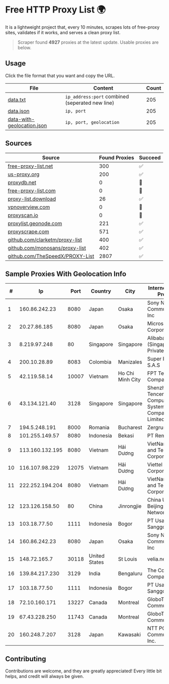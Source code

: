 
# Free HTTP Proxy List 🌍

It is a lightweight project that, every 10 minutes, scrapes lots of free-proxy sites, validates if it works, and serves a clean proxy list.


> Scraper found **4927** proxies at the latest update. Usable proxies are below.

## Usage

Click the file format that you want and copy the URL.


|File|Content|Count|
|----|-------|-----|
|[data.txt](https://raw.githubusercontent.com/themiralay/Proxy-List-World/master/data.txt)|`ip_address:port` combined (seperated new line)|205|
|[data.json](https://raw.githubusercontent.com/themiralay/Proxy-List-World/master/data.json)|`ip, port`|205|
|[data-with-geolocation.json](https://raw.githubusercontent.com/themiralay/Proxy-List-World/master/data-with-geolocation.json)|`ip, port, geolocation`|205|

## Sources

|Source|Found Proxies|Succeed|
|------|-------------|-------|
|[free-proxy-list.net](https://free-proxy-list.net)|300|✅|
|[us-proxy.org](https://www.us-proxy.org)|200|✅|
|[proxydb.net](http://proxydb.net)|0|🚫|
|[free-proxy-list.com](https://free-proxy-list.com/?page=&port=&type%5B%5D=http&type%5B%5D=https&up_time=0&search=Search)|0|🚫|
|[proxy-list.download](https://www.proxy-list.download/HTTP)|26|✅|
|[vpnoverview.com](https://vpnoverview.com/privacy/anonymous-browsing/free-proxy-servers)|0|🚫|
|[proxyscan.io](https://www.proxyscan.io)|0|🚫|
|[proxylist.geonode.com](https://proxylist.geonode.com/api/proxy-list?limit=300&page=1&sort_by=lastChecked&sort_type=desc&protocols=http,https)|221|✅|
|[proxyscrape.com](https://api.proxyscrape.com/v2/?request=displayproxies&protocol=http&timeout=10000&country=all&ssl=all&anonymity=all)|571|✅|
|[github.com/clarketm/proxy-list](https://raw.githubusercontent.com/clarketm/proxy-list/master/proxy-list-raw.txt)|400|✅|
|[github.com/monosans/proxy-list](https://raw.githubusercontent.com/monosans/proxy-list/main/proxies/http.txt)|402|✅|
|[github.com/TheSpeedX/PROXY-List](https://raw.githubusercontent.com/TheSpeedX/PROXY-List/master/http.txt)|2807|✅|


## Sample Proxies With Geolocation Info

|#|Ip|Port|Country|City|Internet Service Provider|
|-|--|----|-------|----|-------------------------|
|1|160.86.242.23|8080|Japan|Osaka|Sony Network Communications Inc|
|2|20.27.86.185|8080|Japan|Osaka|Microsoft Corporation|
|3|8.219.97.248|80|Singapore|Singapore|Alibaba Cloud (Singapore) Private Limited|
|4|200.10.28.89|8083|Colombia|Manizales|Super Redes S.A.S|
|5|42.119.58.14|10007|Vietnam|Ho Chi Minh City|FPT Telecom Company|
|6|43.134.121.40|3128|Singapore|Singapore|Shenzhen Tencent Computer Systems Company Limited|
|7|194.5.248.191|8000|Romania|Bucharest|Zergrush SRL|
|8|101.255.149.57|8080|Indonesia|Bekasi|PT Remala Abadi|
|9|113.160.132.195|8080|Vietnam|Hải Dương|VietNam Post and Telecom Corporation|
|10|116.107.98.229|12075|Vietnam|Hải Dương|Viettel Corporation|
|11|222.252.194.204|8080|Vietnam|Hải Dương|VietNam Post and Telecom Corporation|
|12|123.126.158.50|80|China|Jinrongjie|China Unicom Beijing Province Network|
|13|103.18.77.50|1111|Indonesia|Bogor|PT Usaha Adi Sanggoro|
|14|160.86.242.23|8080|Japan|Osaka|Sony Network Communications Inc|
|15|148.72.165.7|30118|United States|St Louis|velia.net|
|16|139.84.217.230|3129|India|Bengaluru|The Constant Company, LLC|
|17|103.18.77.50|1111|Indonesia|Bogor|PT Usaha Adi Sanggoro|
|18|72.10.160.171|13227|Canada|Montreal|GloboTech Communications|
|19|67.43.228.250|11743|Canada|Montreal|GloboTech Communications|
|20|160.248.7.207|3128|Japan|Kawasaki|NTT PC Communications, Inc.|



## Contributing

Contributions are welcome, and they are greatly appreciated! Every
little bit helps, and credit will always be given.


